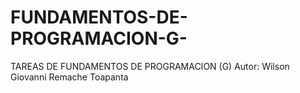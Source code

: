 # FUNDAMENTOS-DE-PROGRAMACION-G-
TAREAS DE FUNDAMENTOS DE PROGRAMACION (G)
Autor: Wilson Giovanni Remache Toapanta
